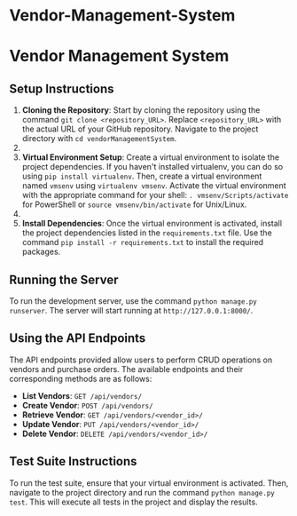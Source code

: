 # Vendor-Management-System

# Vendor Management System

## Setup Instructions
1. **Cloning the Repository**: Start by cloning the repository using the command `git clone <repository_URL>`. Replace `<repository_URL>` with the actual URL of your GitHub repository. Navigate to the project directory with `cd vendorManagementSystem`.
2. 
3. **Virtual Environment Setup**: Create a virtual environment to isolate the project dependencies. If you haven't installed virtualenv, you can do so using `pip install virtualenv`. Then, create a virtual environment named `vmsenv` using `virtualenv vmsenv`. Activate the virtual environment with the appropriate command for your shell: `. vmsenv/Scripts/activate` for PowerShell or `source vmsenv/bin/activate` for Unix/Linux.
4. 
5. **Install Dependencies**: Once the virtual environment is activated, install the project dependencies listed in the `requirements.txt` file. Use the command `pip install -r requirements.txt` to install the required packages.

## Running the Server
To run the development server, use the command `python manage.py runserver`. The server will start running at `http://127.0.0.1:8000/`.

## Using the API Endpoints
The API endpoints provided allow users to perform CRUD operations on vendors and purchase orders. The available endpoints and their corresponding methods are as follows:
- **List Vendors**: `GET /api/vendors/`
- **Create Vendor**: `POST /api/vendors/`
- **Retrieve Vendor**: `GET /api/vendors/<vendor_id>/`
- **Update Vendor**: `PUT /api/vendors/<vendor_id>/`
- **Delete Vendor**: `DELETE /api/vendors/<vendor_id>/`

## Test Suite Instructions
To run the test suite, ensure that your virtual environment is activated. Then, navigate to the project directory and run the command `python manage.py test`. This will execute all tests in the project and display the results.
